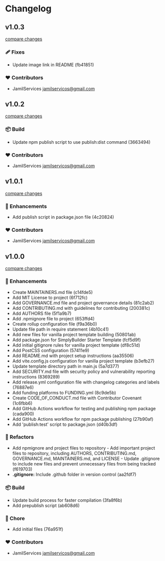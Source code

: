 # Changelog


## v1.0.3

[compare changes](https://create-simplybuilder.github.com/SimplyBuilder/create-simplybuilder/compare/v1.0.2...v1.0.3)

### 🩹 Fixes

- Update image link in README (fb41851)

### ❤️ Contributors

- JamilServices <jamilservicos@gmail.com>

## v1.0.2

[compare changes](https://create-simplybuilder.github.com/SimplyBuilder/create-simplybuilder/compare/v1.0.1...v1.0.2)

### 📦 Build

- Update npm publish script to use publish:dist command (3663494)

### ❤️ Contributors

- JamilServices <jamilservicos@gmail.com>

## v1.0.1

[compare changes](https://create-simplybuilder.github.com/SimplyBuilder/create-simplybuilder/compare/v1.0.0...v1.0.1)

### 🚀 Enhancements

- Add publish script in package.json file (4c20824)

### ❤️ Contributors

- JamilServices <jamilservicos@gmail.com>

## v1.0.0

[compare changes](https://create-simplybuilder.github.com/SimplyBuilder/create-simplybuilder/compare/empty...v1.0.0)

### 🚀 Enhancements

- Create MAINTAINERS.md file (c14fde5)
- Add MIT License to project (6f712fc)
- Add GOVERNANCE.md file and project governance details (81c2ab2)
- Add CONTRIBUTING.md with guidelines for contributing (200381c)
- Add AUTHORS file (5f1a9b7)
- Add .npmignore file to project (653ffd4)
- Create rollup configuration file (f9a36b0)
- Update file path in require statement (4b10c41)
- Add new files for vanilla project template building (50801ab)
- Add package.json for SimplyBuilder Starter Template (fcf5d9f)
- Add initial gitignore rules for vanilla project template (df8c51d)
- Add PostCSS configuration (57411e9)
- Add README.md with project setup instructions (aa35506)
- Add vite.config.js configuration for vanilla project template (b3efb27)
- Update template directory path in main.js (5a7d377)
- Add SECURITY.md file with security policy and vulnerability reporting instructions (8369289)
- Add release.yml configuration file with changelog categories and labels (76887e6)
- Add funding platforms to FUNDING.yml (8c9de5b)
- Create CODE_OF_CONDUCT.md file with Contributor Covenant (1c6fbb6)
- Add GitHub Actions workflow for testing and publishing npm package (cada900)
- Add GitHub Actions workflow for npm package publishing (27b90af)
- Add 'publish:test' script to package.json (d40b3df)

### 💅 Refactors

- Add npmignore and project files to repository - Add important project files to repository, including AUTHORS, CONTRIBUTING.md, GOVERNANCE.md, MAINTAINERS.md, and LICENSE - Update .gitignore to include new files and prevent unnecessary files from being tracked (f619703)
- **.gitignore:** Include .github folder in version control (aa2fdf7)

### 📦 Build

- Update build process for faster compilation (3fa8f6b)
- Add prepublish script (ab608d6)

### 🏡 Chore

- Add initial files (76a951f)

### ❤️ Contributors

- JamilServices <jamilservicos@gmail.com>

